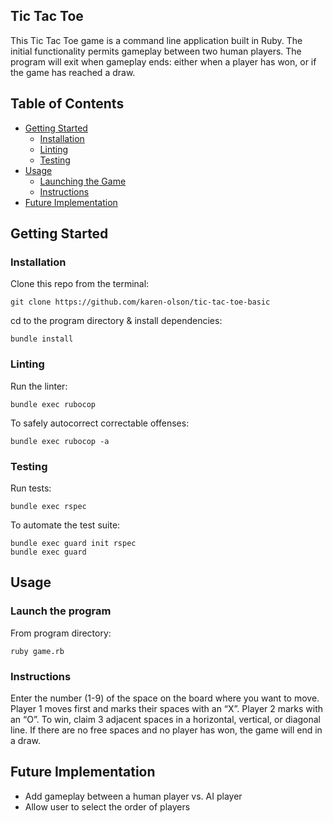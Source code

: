 ## Tic Tac Toe
This Tic Tac Toe game is a command line application built in Ruby.
The initial functionality permits gameplay between two human players. The program will exit when gameplay ends: either when a player has won, or if the game has reached a draw.

## Table of Contents
- [Getting Started](#getting_started)
    - [Installation](#installation)
    - [Linting](#linting)
    - [Testing](#testing)
- [Usage](#usage)
    - [Launching the Game](#launching)
    - [Instructions](#instructions)
- [Future Implementation](#future)

## Getting Started
### Installation
Clone this repo from the terminal:
```
git clone https://github.com/karen-olson/tic-tac-toe-basic
```
cd to the program directory & install dependencies:
```
bundle install
```
### Linting
Run the linter:
```
bundle exec rubocop
```
To safely autocorrect correctable offenses:
```
bundle exec rubocop -a
```
### Testing
Run tests:
```
bundle exec rspec
```
To automate the test suite:
```
bundle exec guard init rspec
bundle exec guard
```

## Usage
### Launch the program
From program directory:
```
ruby game.rb
```
### Instructions
Enter the number (1-9) of the space on the board where you want to move.
Player 1 moves first and marks their spaces with an “X”. Player 2 marks with an “O”.
To win, claim 3 adjacent spaces in a horizontal, vertical, or diagonal line.
If there are no free spaces and no player has won, the game will end in a draw.

## Future Implementation
- Add gameplay between a human player vs. AI player
- Allow user to select the order of players